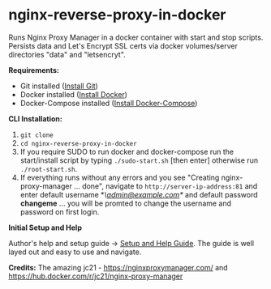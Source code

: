 # nginx-reverse-proxy-in-docker

Runs Nginx Proxy Manager in a docker container with start and stop scripts.  Persists data and Let's Encrypt SSL certs via docker volumes/server directories "data" and "letsencryt".

**Requirements:**

* Git installed ([Install Git](https://git-scm.com/book/en/v2/Getting-Started-Installing-Git))
* Docker installed ([Install Docker](https://docs.docker.com/get-docker/))
* Docker-Compose installed ([Install Docker-Compose](https://docs.docker.com/compose/install/))

**CLI Installation:**

1. `git clone `
2. `cd nginx-reverse-proxy-in-docker`
3. If you require SUDO to run docker and docker-compose run the start/install script by typing `./sudo-start.sh` [then enter] otherwise run `./root-start.sh`.
4. If everything runs without any errors and you see "Creating nginx-proxy-manager ... done", navigate to `http://server-ip-address:81` and enter default username **\admin@example.com\** and default password **changeme** ... you will be promted to change the username and password on first login.

**Initial Setup and Help**

Author's help and setup  guide -> [Setup and Help Guide](https://nginxproxymanager.com/guide/#project-goal).  The guide is well layed out and easy to use and navigate.


**Credits:**  The amazing jc21 - https://nginxproxymanager.com/ and https://hub.docker.com/r/jc21/nginx-proxy-manager
